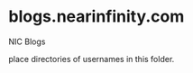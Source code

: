 blogs.nearinfinity.com
======================

NIC Blogs

place directories of usernames in this folder.
